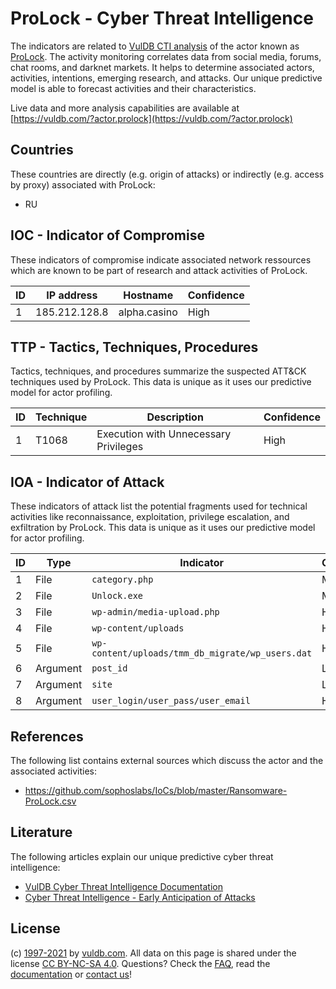 # ProLock - Cyber Threat Intelligence

The indicators are related to [VulDB CTI analysis](https://vuldb.com/?doc.cti) of the actor known as [ProLock](https://vuldb.com/?actor.prolock). The activity monitoring correlates data from social media, forums, chat rooms, and darknet markets. It helps to determine associated actors, activities, intentions, emerging research, and attacks. Our unique predictive model is able to forecast activities and their characteristics.

Live data and more analysis capabilities are available at [https://vuldb.com/?actor.prolock](https://vuldb.com/?actor.prolock)

## Countries

These countries are directly (e.g. origin of attacks) or indirectly (e.g. access by proxy) associated with ProLock:

* RU

## IOC - Indicator of Compromise

These indicators of compromise indicate associated network ressources which are known to be part of research and attack activities of ProLock.

ID | IP address | Hostname | Confidence
-- | ---------- | -------- | ----------
1 | 185.212.128.8 | alpha.casino | High

## TTP - Tactics, Techniques, Procedures

Tactics, techniques, and procedures summarize the suspected ATT&CK techniques used by ProLock. This data is unique as it uses our predictive model for actor profiling.

ID | Technique | Description | Confidence
-- | --------- | ----------- | ----------
1 | T1068 | Execution with Unnecessary Privileges | High

## IOA - Indicator of Attack

These indicators of attack list the potential fragments used for technical activities like reconnaissance, exploitation, privilege escalation, and exfiltration by ProLock. This data is unique as it uses our predictive model for actor profiling.

ID | Type | Indicator | Confidence
-- | ---- | --------- | ----------
1 | File | `category.php` | Medium
2 | File | `Unlock.exe` | Medium
3 | File | `wp-admin/media-upload.php` | High
4 | File | `wp-content/uploads` | High
5 | File | `wp-content/uploads/tmm_db_migrate/wp_users.dat` | High
6 | Argument | `post_id` | Low
7 | Argument | `site` | Low
8 | Argument | `user_login/user_pass/user_email` | High

## References

The following list contains external sources which discuss the actor and the associated activities:

* https://github.com/sophoslabs/IoCs/blob/master/Ransomware-ProLock.csv

## Literature

The following articles explain our unique predictive cyber threat intelligence:

* [VulDB Cyber Threat Intelligence Documentation](https://vuldb.com/?doc.cti)
* [Cyber Threat Intelligence - Early Anticipation of Attacks](https://www.scip.ch/en/?labs.20201022)

## License

(c) [1997-2021](https://vuldb.com/?doc.changelog) by [vuldb.com](https://vuldb.com/?doc.about). All data on this page is shared under the license [CC BY-NC-SA 4.0](https://creativecommons.org/licenses/by-nc-sa/4.0/). Questions? Check the [FAQ](https://vuldb.com/?doc.faq), read the [documentation](https://vuldb.com/?doc) or [contact us](https://vuldb.com/?contact)!
